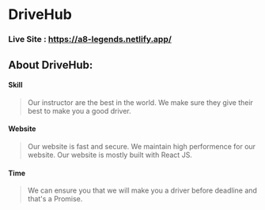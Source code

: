 # DriveHub
### Live Site : https://a8-legends.netlify.app/

## About DriveHub:

#### Skill
> Our instructor are the best in the world. We make sure they give their best to make you a good driver.

#### Website

> Our website is fast and secure. We maintain high performence for our website. Our website is mostly built with React JS.
 
#### Time

>We can ensure you that we will make you a driver before deadline and that's a Promise.